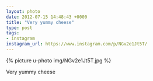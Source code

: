 ```yaml
---
layout: photo
date: 2012-07-15 14:48:43 +0000
title: "Very yummy cheese"
type: post
tags:
- instagram
instagram_url: https://www.instagram.com/p/NGv2e1Jt5T/
---
```


{% picture u-photo img/NGv2e1Jt5T.jpg %}

Very yummy cheese
